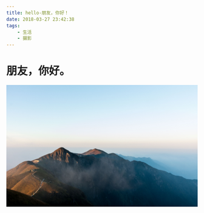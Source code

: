 ```yaml
---
title: hello-朋友，你好！
date: 2018-03-27 23:42:38
tags:
	- 生活
	- 摄影
---
```


# 朋友，你好。

![](/moutain.jpg)

<!--more-->